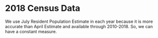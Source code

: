 # 2018 Census Data


We use July Resident Population Estimate in each year because it is more accurate than April Estimate and available through 2010-2018. So, we can have a constant measure.
